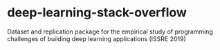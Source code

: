 # deep-learning-stack-overflow
Dataset and replication package for the empirical study of programming challenges of building deep learning applications (ISSRE 2019)
